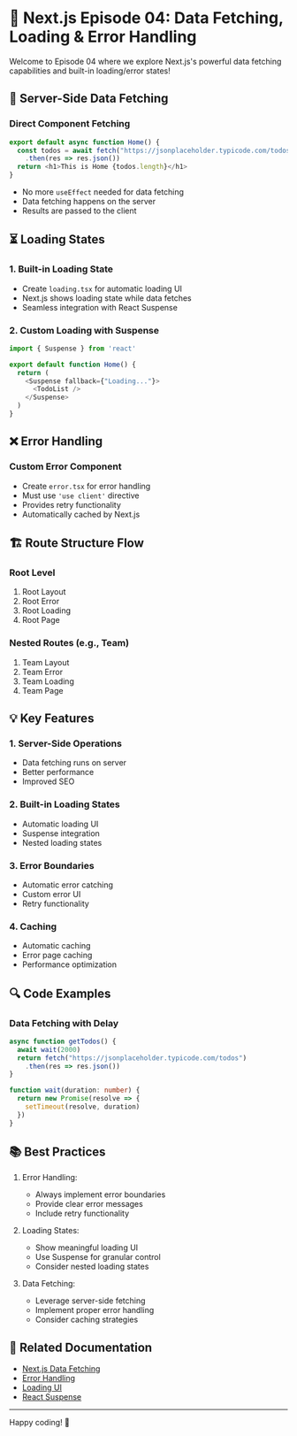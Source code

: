 # 🔄 Next.js Episode 04: Data Fetching, Loading & Error Handling

Welcome to Episode 04 where we explore Next.js's powerful data fetching capabilities and built-in loading/error states!

## 🚀 Server-Side Data Fetching

### Direct Component Fetching
```typescript
export default async function Home() {
  const todos = await fetch("https://jsonplaceholder.typicode.com/todos")
    .then(res => res.json())
  return <h1>This is Home {todos.length}</h1>
}
```
- No more `useEffect` needed for data fetching
- Data fetching happens on the server
- Results are passed to the client

## ⏳ Loading States

### 1. Built-in Loading State
- Create `loading.tsx` for automatic loading UI
- Next.js shows loading state while data fetches
- Seamless integration with React Suspense

### 2. Custom Loading with Suspense
```typescript
import { Suspense } from 'react'

export default function Home() {
  return (
    <Suspense fallback={"Loading..."}>
      <TodoList />
    </Suspense>
  )
}
```

## ❌ Error Handling

### Custom Error Component
- Create `error.tsx` for error handling
- Must use `'use client'` directive
- Provides retry functionality
- Automatically cached by Next.js

## 🏗️ Route Structure Flow

### Root Level
1. Root Layout
2. Root Error
3. Root Loading
4. Root Page

### Nested Routes (e.g., Team)
1. Team Layout
2. Team Error
3. Team Loading
4. Team Page

## 💡 Key Features

### 1. Server-Side Operations
- Data fetching runs on server
- Better performance
- Improved SEO

### 2. Built-in Loading States
- Automatic loading UI
- Suspense integration
- Nested loading states

### 3. Error Boundaries
- Automatic error catching
- Custom error UI
- Retry functionality

### 4. Caching
- Automatic caching
- Error page caching
- Performance optimization

## 🔍 Code Examples

### Data Fetching with Delay
```typescript
async function getTodos() {
  await wait(2000)
  return fetch("https://jsonplaceholder.typicode.com/todos")
    .then(res => res.json())
}

function wait(duration: number) {
  return new Promise(resolve => {
    setTimeout(resolve, duration)
  })
}
```

## 📚 Best Practices

1. Error Handling:
   - Always implement error boundaries
   - Provide clear error messages
   - Include retry functionality

2. Loading States:
   - Show meaningful loading UI
   - Use Suspense for granular control
   - Consider nested loading states

3. Data Fetching:
   - Leverage server-side fetching
   - Implement proper error handling
   - Consider caching strategies

## 🔗 Related Documentation
- [Next.js Data Fetching](https://nextjs.org/docs/app/building-your-application/data-fetching)
- [Error Handling](https://nextjs.org/docs/app/building-your-application/routing/error-handling)
- [Loading UI](https://nextjs.org/docs/app/building-your-application/routing/loading-ui)
- [React Suspense](https://react.dev/reference/react/Suspense)

---
Happy coding! 🚀